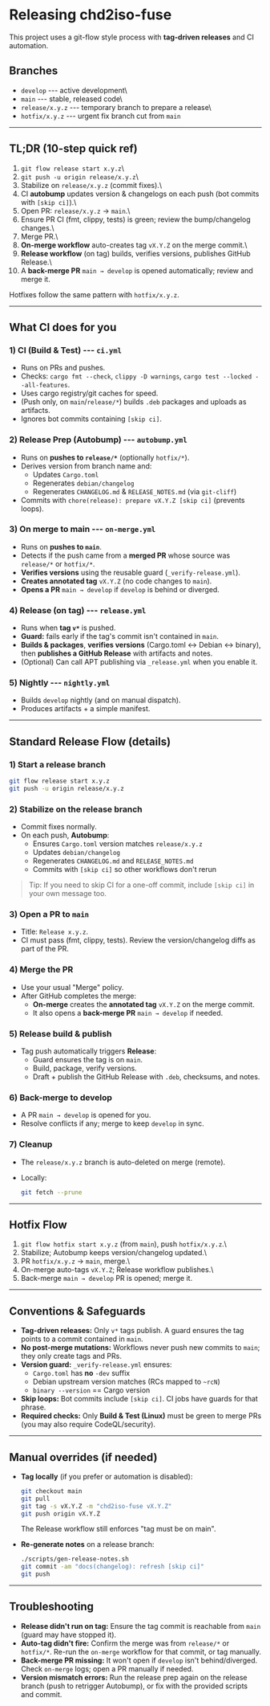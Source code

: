 # Releasing chd2iso-fuse

This project uses a git-flow style process with **tag-driven releases**
and CI automation.

## Branches

-   `develop` --- active development\
-   `main` --- stable, released code\
-   `release/x.y.z` --- temporary branch to prepare a release\
-   `hotfix/x.y.z` --- urgent fix branch cut from `main`

------------------------------------------------------------------------

## TL;DR (10-step quick ref)

1.  `git flow release start x.y.z`\
2.  `git push -u origin release/x.y.z`\
3.  Stabilize on `release/x.y.z` (commit fixes).\
4.  CI **autobump** updates version & changelogs on each push (bot
    commits with `[skip ci]`).\
5.  Open PR: `release/x.y.z` → `main`.\
6.  Ensure PR CI (fmt, clippy, tests) is green; review the
    bump/changelog changes.\
7.  Merge PR.\
8.  **On-merge workflow** auto-creates tag `vX.Y.Z` on the merge
    commit.\
9.  **Release workflow** (on tag) builds, verifies versions, publishes
    GitHub Release.\
10. A **back-merge PR** `main → develop` is opened automatically; review
    and merge it.

Hotfixes follow the same pattern with `hotfix/x.y.z`.

------------------------------------------------------------------------

## What CI does for you

### 1) CI (Build & Test) --- `ci.yml`

-   Runs on PRs and pushes.
-   Checks: `cargo fmt --check`, `clippy -D warnings`,
    `cargo test --locked --all-features`.
-   Uses cargo registry/git caches for speed.
-   (Push only, on `main`/`release/*`) builds `.deb` packages and
    uploads as artifacts.
-   Ignores bot commits containing `[skip ci]`.

### 2) Release Prep (Autobump) --- `autobump.yml`

-   Runs on **pushes to `release/*`** (optionally `hotfix/*`).
-   Derives version from branch name and:
    -   Updates `Cargo.toml`
    -   Regenerates `debian/changelog`
    -   Regenerates `CHANGELOG.md` & `RELEASE_NOTES.md` (via
        `git-cliff`)
-   Commits with `chore(release): prepare vX.Y.Z [skip ci]` (prevents
    loops).

### 3) On merge to main --- `on-merge.yml`

-   Runs on **pushes to `main`**.
-   Detects if the push came from a **merged PR** whose source was
    `release/*` or `hotfix/*`.
-   **Verifies versions** using the reusable guard
    (`_verify-release.yml`).
-   **Creates annotated tag** `vX.Y.Z` (no code changes to `main`).
-   **Opens a PR** `main → develop` if `develop` is behind or diverged.

### 4) Release (on tag) --- `release.yml`

-   Runs when **tag `v*`** is pushed.
-   **Guard:** fails early if the tag's commit isn't contained in
    `main`.
-   **Builds & packages**, **verifies versions** (Cargo.toml ↔ Debian ↔
    binary), then **publishes a GitHub Release** with artifacts and
    notes.
-   (Optional) Can call APT publishing via `_release.yml` when you
    enable it.

### 5) Nightly --- `nightly.yml`

-   Builds `develop` nightly (and on manual dispatch).
-   Produces artifacts + a simple manifest.

------------------------------------------------------------------------

## Standard Release Flow (details)

### 1) Start a release branch

``` bash
git flow release start x.y.z
git push -u origin release/x.y.z
```

### 2) Stabilize on the release branch

-   Commit fixes normally.
-   On each push, **Autobump**:
    -   Ensures `Cargo.toml` version matches `release/x.y.z`
    -   Updates `debian/changelog`
    -   Regenerates `CHANGELOG.md` and `RELEASE_NOTES.md`
    -   Commits with `[skip ci]` so other workflows don't rerun

> Tip: If you need to skip CI for a one-off commit, include `[skip ci]`
> in your own message too.

### 3) Open a PR to `main`

-   Title: `Release x.y.z`.
-   CI must pass (fmt, clippy, tests). Review the version/changelog
    diffs as part of the PR.

### 4) Merge the PR

-   Use your usual "Merge" policy.
-   After GitHub completes the merge:
    -   **On-merge** creates the **annotated tag** `vX.Y.Z` on the merge
        commit.
    -   It also opens a **back-merge PR** `main → develop` if needed.

### 5) Release build & publish

-   Tag push automatically triggers **Release**:
    -   Guard ensures the tag is on `main`.
    -   Build, package, verify versions.
    -   Draft + publish the GitHub Release with `.deb`, checksums, and
        notes.

### 6) Back-merge to develop

-   A PR `main → develop` is opened for you.
-   Resolve conflicts if any; merge to keep `develop` in sync.

### 7) Cleanup

-   The `release/x.y.z` branch is auto-deleted on merge (remote).

-   Locally:

    ``` bash
    git fetch --prune
    ```

------------------------------------------------------------------------

## Hotfix Flow

1.  `git flow hotfix start x.y.z` (from `main`), push `hotfix/x.y.z`.\
2.  Stabilize; Autobump keeps version/changelog updated.\
3.  PR `hotfix/x.y.z` → `main`, merge.\
4.  On-merge auto-tags `vX.Y.Z`; Release workflow publishes.\
5.  Back-merge `main → develop` PR is opened; merge it.

------------------------------------------------------------------------

## Conventions & Safeguards

-   **Tag-driven releases:** Only `v*` tags publish. A guard ensures the
    tag points to a commit contained in `main`.
-   **No post-merge mutations:** Workflows never push new commits to
    `main`; they only create tags and PRs.
-   **Version guard:** `_verify-release.yml` ensures:
    -   `Cargo.toml` has **no** `-dev` suffix
    -   Debian upstream version matches (RCs mapped to `~rcN`)
    -   `binary --version` == Cargo version
-   **Skip loops:** Bot commits include `[skip ci]`. CI jobs have guards
    for that phrase.
-   **Required checks:** Only **Build & Test (Linux)** must be green to
    merge PRs (you may also require CodeQL/security).

------------------------------------------------------------------------

## Manual overrides (if needed)

-   **Tag locally** (if you prefer or automation is disabled):

    ``` bash
    git checkout main
    git pull
    git tag -s vX.Y.Z -m "chd2iso-fuse vX.Y.Z"
    git push origin vX.Y.Z
    ```

    The Release workflow still enforces "tag must be on main".

-   **Re-generate notes** on a release branch:

    ``` bash
    ./scripts/gen-release-notes.sh
    git commit -am "docs(changelog): refresh [skip ci]"
    git push
    ```

------------------------------------------------------------------------

## Troubleshooting

-   **Release didn't run on tag:** Ensure the tag commit is reachable
    from `main` (guard may have stopped it).
-   **Auto-tag didn't fire:** Confirm the merge was from `release/*` or
    `hotfix/*`. Re-run the `on-merge` workflow for that commit, or tag
    manually.
-   **Back-merge PR missing:** It won't open if `develop` isn't
    behind/diverged. Check `on-merge` logs; open a PR manually if
    needed.
-   **Version mismatch errors:** Run the release prep again on the
    release branch (push to retrigger Autobump), or fix with the
    provided scripts and commit.
